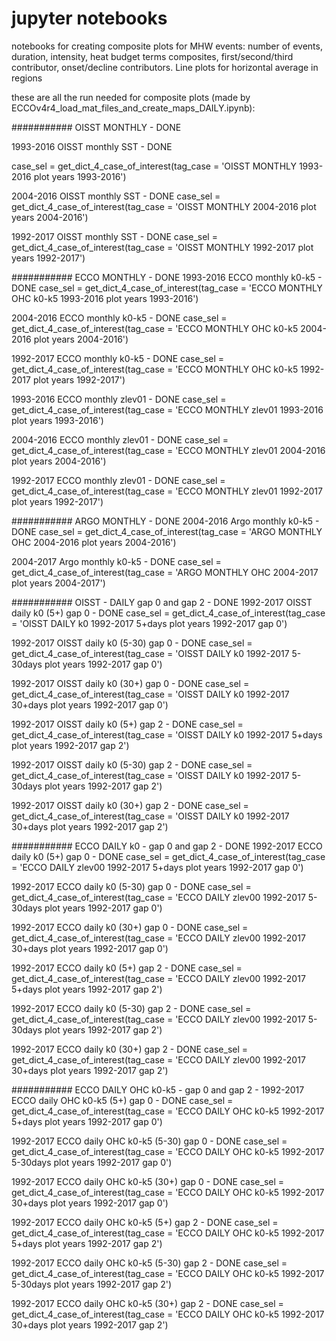 # jupyter notebooks 
notebooks for creating composite plots for MHW events: number of events, duration, intensity, heat budget terms composites, first/second/third contributor, onset/decline contributors. Line plots for horizontal average in regions


these are all the run needed for composite plots (made by ECCOv4r4_load_mat_files_and_create_maps_DAILY.ipynb):

########### OISST MONTHLY - DONE

1993-2016 OISST monthly SST - DONE

case_sel = get_dict_4_case_of_interest(tag_case = 'OISST MONTHLY 1993-2016 plot years 1993-2016')

2004-2016 OISST monthly SST - DONE
case_sel = get_dict_4_case_of_interest(tag_case = 'OISST MONTHLY 2004-2016 plot years 2004-2016')

1992-2017 OISST monthly SST - DONE
case_sel = get_dict_4_case_of_interest(tag_case = 'OISST MONTHLY 1992-2017 plot years 1992-2017')


########### ECCO MONTHLY - DONE
1993-2016 ECCO monthly k0-k5 - DONE
case_sel = get_dict_4_case_of_interest(tag_case = 'ECCO MONTHLY OHC k0-k5 1993-2016 plot years 1993-2016')

2004-2016 ECCO monthly k0-k5 - DONE
case_sel = get_dict_4_case_of_interest(tag_case = 'ECCO MONTHLY OHC k0-k5 2004-2016 plot years 2004-2016')

1992-2017 ECCO monthly k0-k5 - DONE
case_sel = get_dict_4_case_of_interest(tag_case = 'ECCO MONTHLY OHC k0-k5 1992-2017 plot years 1992-2017')

1993-2016 ECCO monthly zlev01 - DONE
case_sel = get_dict_4_case_of_interest(tag_case = 'ECCO MONTHLY zlev01 1993-2016 plot years 1993-2016')

2004-2016 ECCO monthly zlev01 - DONE
case_sel = get_dict_4_case_of_interest(tag_case = 'ECCO MONTHLY zlev01 2004-2016 plot years 2004-2016')

1992-2017 ECCO monthly zlev01 - DONE
case_sel = get_dict_4_case_of_interest(tag_case = 'ECCO MONTHLY zlev01 1992-2017 plot years 1992-2017')


########### ARGO MONTHLY - DONE
2004-2016 Argo monthly k0-k5 - DONE
case_sel = get_dict_4_case_of_interest(tag_case = 'ARGO MONTHLY OHC 2004-2016 plot years 2004-2016')

2004-2017 Argo monthly k0-k5 - DONE
case_sel = get_dict_4_case_of_interest(tag_case = 'ARGO MONTHLY OHC 2004-2017 plot years 2004-2017')


########### OISST - DAILY gap 0 and gap 2 - DONE
 1992-2017 OISST daily k0 (5+) gap 0 - DONE 
 case_sel = get_dict_4_case_of_interest(tag_case = 'OISST DAILY k0 1992-2017 5+days plot years 1992-2017 gap 0')

 1992-2017 OISST daily k0 (5-30) gap 0 - DONE 
 case_sel = get_dict_4_case_of_interest(tag_case = 'OISST DAILY k0 1992-2017 5-30days plot years 1992-2017 gap 0')

 1992-2017 OISST daily k0 (30+) gap 0 - DONE 
 case_sel = get_dict_4_case_of_interest(tag_case = 'OISST DAILY k0 1992-2017 30+days plot years 1992-2017 gap 0')

 1992-2017 OISST daily k0 (5+) gap 2 -  DONE
 case_sel = get_dict_4_case_of_interest(tag_case = 'OISST DAILY k0 1992-2017 5+days plot years 1992-2017 gap 2')

 1992-2017 OISST daily k0 (5-30) gap 2 -  DONE
 case_sel = get_dict_4_case_of_interest(tag_case = 'OISST DAILY k0 1992-2017 5-30days plot years 1992-2017 gap 2')

 1992-2017 OISST daily k0 (30+) gap 2 -  DONE
 case_sel = get_dict_4_case_of_interest(tag_case = 'OISST DAILY k0 1992-2017 30+days plot years 1992-2017 gap 2')


########### ECCO DAILY k0 - gap 0 and gap 2 - DONE
 1992-2017 ECCO daily k0 (5+) gap 0 -  DONE
 case_sel = get_dict_4_case_of_interest(tag_case = 'ECCO DAILY zlev00 1992-2017 5+days plot years 1992-2017 gap 0')

 1992-2017 ECCO daily k0 (5-30) gap 0 -  DONE
 case_sel = get_dict_4_case_of_interest(tag_case = 'ECCO DAILY zlev00 1992-2017 5-30days plot years 1992-2017 gap 0')

 1992-2017 ECCO daily k0 (30+) gap 0 -  DONE
 case_sel = get_dict_4_case_of_interest(tag_case = 'ECCO DAILY zlev00 1992-2017 30+days plot years 1992-2017 gap 0')

 1992-2017 ECCO daily k0 (5+) gap 2 -  DONE
 case_sel = get_dict_4_case_of_interest(tag_case = 'ECCO DAILY zlev00 1992-2017 5+days plot years 1992-2017 gap 2')

 1992-2017 ECCO daily k0 (5-30) gap 2 -  DONE
 case_sel = get_dict_4_case_of_interest(tag_case = 'ECCO DAILY zlev00 1992-2017 5-30days plot years 1992-2017 gap 2')

 1992-2017 ECCO daily k0 (30+) gap 2 -  DONE
 case_sel = get_dict_4_case_of_interest(tag_case = 'ECCO DAILY zlev00 1992-2017 30+days plot years 1992-2017 gap 2')


########### ECCO DAILY OHC k0-k5 - gap 0 and gap 2 - 
 1992-2017 ECCO daily OHC k0-k5 (5+) gap 0 -  DONE
 case_sel = get_dict_4_case_of_interest(tag_case = 'ECCO DAILY OHC k0-k5 1992-2017 5+days plot years 1992-2017 gap 0')

 1992-2017 ECCO daily OHC k0-k5 (5-30) gap 0 -  DONE
 case_sel = get_dict_4_case_of_interest(tag_case = 'ECCO DAILY OHC k0-k5 1992-2017 5-30days plot years 1992-2017 gap 0')

 1992-2017 ECCO daily OHC k0-k5 (30+) gap 0 -  DONE
 case_sel = get_dict_4_case_of_interest(tag_case = 'ECCO DAILY OHC k0-k5 1992-2017 30+days plot years 1992-2017 gap 0')

 1992-2017 ECCO daily OHC k0-k5 (5+) gap 2 -  DONE
 case_sel = get_dict_4_case_of_interest(tag_case = 'ECCO DAILY OHC k0-k5 1992-2017 5+days plot years 1992-2017 gap 2')

 1992-2017 ECCO daily OHC k0-k5 (5-30) gap 2 - DONE 
 case_sel = get_dict_4_case_of_interest(tag_case = 'ECCO DAILY OHC k0-k5 1992-2017 5-30days plot years 1992-2017 gap 2')
 
 1992-2017 ECCO daily OHC k0-k5 (30+) gap 2 -  DONE
 case_sel = get_dict_4_case_of_interest(tag_case = 'ECCO DAILY OHC k0-k5 1992-2017 30+days plot years 1992-2017 gap 2')

